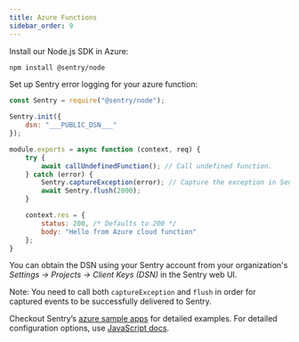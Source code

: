```yaml
---
title: Azure Functions
sidebar_order: 9
---
```


Install our Node.js SDK in Azure:
```bash
npm install @sentry/node
```

Set up Sentry error logging for your azure function:
```js
const Sentry = require("@sentry/node");

Sentry.init({
    dsn: "___PUBLIC_DSN___"
});

module.exports = async function (context, req) {
    try {
        await callUndefinedFunction(); // Call undefined function.
    } catch (error) {
        Sentry.captureException(error); // Capture the exception in Sentry dashboard.
        await Sentry.flush(2000);
    }

    context.res = {
        status: 200, /* Defaults to 200 */
        body: "Hello from Azure cloud function"
    };
}
```

You can obtain the DSN using your Sentry account from your organization's *Settings -> Projects -> Client Keys (DSN)* in the Sentry web UI.

Note: You need to call both `captureException` and `flush` in order for captured events to be successfully delivered to Sentry.

Checkout Sentry’s [azure sample apps](https://github.com/getsentry/examples/tree/master/azure-functions/node) for detailed examples. For detailed configuration options, use [JavaScript docs](/platforms/javascript/).
